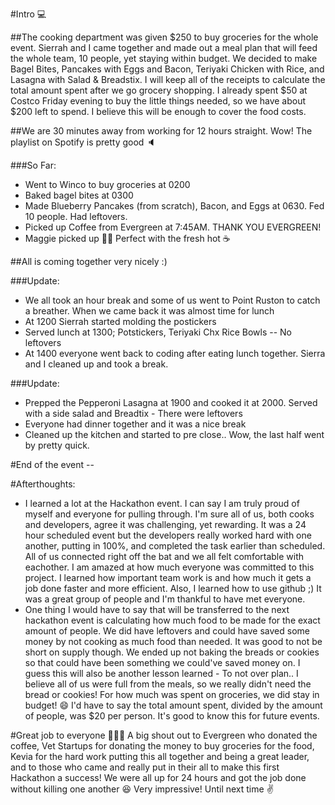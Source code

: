#Intro :computer:

##The cooking department was given $250 to buy groceries for the whole event. Sierrah and I came together and made out a meal plan that will feed the whole team, 10 people, yet staying within budget. We decided to make Bagel Bites, Pancakes with Eggs and Bacon, Teriyaki Chicken with Rice, and Lasagna with Salad & Breadstix. I will keep all of the receipts to calculate the total amount spent after we go grocery shopping. I already spent $50 at Costco Friday evening to buy the little things needed, so we have about $200 left to spend. I believe this will be enough to cover the food costs.

##We are 30 minutes away from working for 12 hours straight. Wow! The playlist on Spotify is pretty good :speaker:

###So Far:
 - Went to Winco to buy groceries at 0200
 - Baked bagel bites at 0300
 - Made Blueberry Pancakes (from scratch), Bacon, and Eggs at 0630. Fed 10 people. Had leftovers.
 - Picked up Coffee from Evergreen at 7:45AM. THANK YOU EVERGREEN! 
 - Maggie picked up :doughnut::doughnut: Perfect with the fresh hot :coffee:
 
##All is coming together very nicely :)

###Update:
 - We all took an hour break and some of us went to Point Ruston to catch a breather. When we came back it was almost time for lunch
 - At 1200 Sierrah started molding the postickers
 - Served lunch at 1300; Potstickers, Teriyaki Chx Rice Bowls -- No leftovers
 - At 1400 everyone went back to coding after eating lunch together. Sierra and I cleaned up and took a break.

###Update:
 - Prepped the Pepperoni Lasagna at 1900 and cooked it at 2000. Served with a side salad and Breadtix - There were leftovers
 - Everyone had dinner together and it was a nice break
 - Cleaned up the kitchen and started to pre close.. Wow, the last half went by pretty quick. 
 
#End of the event --

#Afterthoughts:
 - I learned a lot at the Hackathon event. I can say I am truly proud of myself and everyone for pulling through. I'm sure all of us, both cooks and developers, agree it was challenging, yet rewarding. It was a 24 hour scheduled event but the developers really worked hard with one another, putting in 100%, and completed the task earlier than scheduled. All of us connected right off the bat and we all felt comfortable with eachother. I am amazed at how much everyone was committed to this project. I learned how important team work is and how much it gets a job done faster and more efficient. Also, I learned how to use github ;) It was a great group of people and I'm thankful to have met everyone. 
 - One thing I would have to say that will be transferred to the next hackathon event is calculating how much food to be made for the exact amount of people. We did have leftovers and could have saved some money by not cooking as much food than needed. It was good to not be short on supply though. We ended up not baking the breads or cookies so that could have been something we could've saved money on. I guess this will also be another lesson learned - To not over plan.. I believe all of us were full from the meals, so we really didn't need the bread or cookies! For how much was spent on groceries, we did stay in budget! :smile: I'd have to say the total amount spent, divided by the amount of people, was $20 per person. It's good to know this for future events. 

#Great job to everyone :clap::clap::clap: A big shout out to Evergreen who donated the coffee, Vet Startups for donating the money to buy groceries for the food, Kevia for the hard work putting this all together and being a great leader, and to those who came and really put in their all to make this first Hackathon a success! We were all up for 24 hours and got the job done without killing one another :laughing: Very impressive! Until next time :v:
